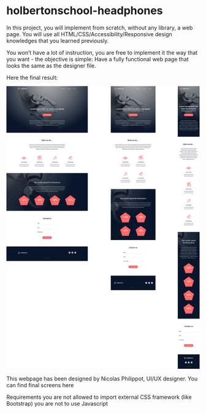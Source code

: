 # holbertonschool-headphones
In this project, you will implement from scratch, without any library, a web page. You will use all HTML/CSS/Accessibility/Responsive design knowledges that you learned previously.

You won’t have a lot of instruction, you are free to implement it the way that you want - the objective is simple: Have a fully functional web page that looks the same as the designer file.

Here the final result:

![Alt text](60df485eb772ecbad54a.jpg)

This webpage has been designed by Nicolas Philippot, UI/UX designer. You can find final screens here

Requirements
you are not allowed to import external CSS framework (like Bootstrap)
you are not to use Javascript
